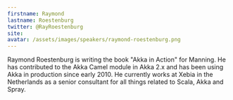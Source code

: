 ```yaml
---
firstname: Raymond
lastname: Roestenburg
twitter: @RayRoestenburg
site: 
avatar: /assets/images/speakers/raymond-roestenburg.png
---
```


Raymond Roestenburg is writing the book "Akka in Action" for Manning. He has contributed to the Akka Camel module in Akka 2.x and has been using Akka in production since early 2010. He currently works at Xebia in the Netherlands as a senior consultant for all things related to Scala, Akka and Spray.